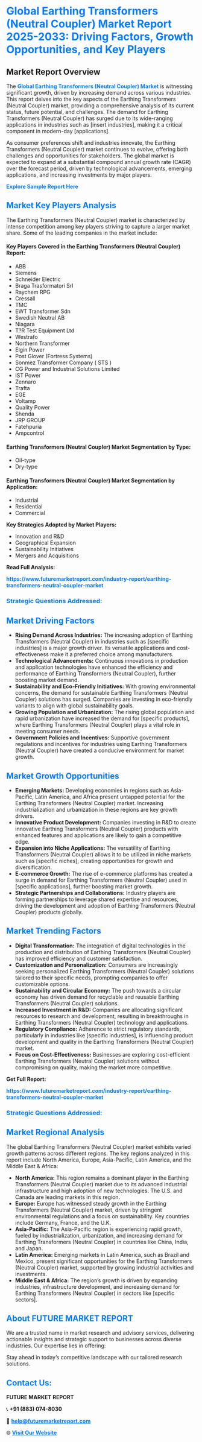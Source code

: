 <h1 style="color: #007BFF;">Global Earthing Transformers (Neutral Coupler) Market Report 2025-2033: Driving Factors, Growth Opportunities, and Key Players</h1>

<section id="overview">
<h2>Market Report Overview</h2>
<p>The <a href="https://www.futuremarketreport.com/industry-report/earthing-transformers-neutral-coupler-market" style="color: #007BFF; text-decoration: none;"><strong>Global Earthing Transformers (Neutral Coupler) Market</strong></a> is witnessing significant growth, driven by increasing demand across various industries. This report delves into the key aspects of the Earthing Transformers (Neutral Coupler) market, providing a comprehensive analysis of its current status, future potential, and challenges. The demand for Earthing Transformers (Neutral Coupler) has surged due to its wide-ranging applications in industries such as [insert industries], making it a critical component in modern-day [applications].</p>
<p>As consumer preferences shift and industries innovate, the Earthing Transformers (Neutral Coupler) market continues to evolve, offering both challenges and opportunities for stakeholders. The global market is expected to expand at a substantial compound annual growth rate (CAGR) over the forecast period, driven by technological advancements, emerging applications, and increasing investments by major players.</p>
</section>

<section id="overview">
<p><a href="https://www.futuremarketreport.com/request-sample/reportId=29109" style="color: #007BFF; text-decoration: none;"><strong>Explore Sample Report Here</strong></a></p>
</section>

<section id="key-players">
<h2 style="color: #007BFF;">Market Key Players Analysis</h2>
<p>The Earthing Transformers (Neutral Coupler) market is characterized by intense competition among key players striving to capture a larger market share. Some of the leading companies in the market include:</p>
<h4>Key Players Covered in the Earthing Transformers (Neutral Coupler) Report:</h4>
<ul><li>ABB</li><li>Siemens</li><li>Schneider Electric</li><li>Braga Trasformatori Srl</li><li>Raychem RPG</li><li>Cressall</li><li>TMC</li><li>EWT Transformer Sdn</li><li>Swedish Neutral AB</li><li>Niagara</li><li>T?R Test Equipment Ltd</li><li>Westrafo</li><li>Northern Transformer</li><li>Elgin Power</li><li>Post Glover (Fortress Systems)</li><li>Sonmez Transformer Company ( STS )</li><li>CG Power and Industrial Solutions Limited</li><li>IST Power</li><li>Zennaro</li><li>Trafta</li><li>EGE</li><li>Voltamp</li><li>Quality Power</li><li>Shenda</li><li>JRP GROUP</li><li>Fatehpuria</li><li>Ampcontrol</li></ul>
<h4>Earthing Transformers (Neutral Coupler) Market Segmentation by Type:</h4>
<ul><li>Oil-type</li><li>Dry-type</li></ul>

<h4>Earthing Transformers (Neutral Coupler) Market Segmentation by Application:</h4>
<ul><li>Industrial</li><li>Residential</li><li>Commercial</li></ul>
<p><strong>Key Strategies Adopted by Market Players:</strong></p>
<ul>
<li>Innovation and R&D</li>
<li>Geographical Expansion</li>
<li>Sustainability Initiatives</li>
<li>Mergers and Acquisitions</li>
</ul>
</section>

<section>
<p><strong>Read Full Analysis: </strong></p><a href="https://www.futuremarketreport.com/industry-report/earthing-transformers-neutral-coupler-market" style="color: #007BFF; text-decoration: none;"><strong>https://www.futuremarketreport.com/industry-report/earthing-transformers-neutral-coupler-market</strong></a>
<h3 style="color: #007BFF;">Strategic Questions Addressed:</h3>
</section>

<section id="driving-factors">
<h2 style="color: #007BFF;">Market Driving Factors</h2>
<ul>
<li><strong>Rising Demand Across Industries:</strong> The increasing adoption of Earthing Transformers (Neutral Coupler) in industries such as [specific industries] is a major growth driver. Its versatile applications and cost-effectiveness make it a preferred choice among manufacturers.</li>
<li><strong>Technological Advancements:</strong> Continuous innovations in production and application technologies have enhanced the efficiency and performance of Earthing Transformers (Neutral Coupler), further boosting market demand.</li>
<li><strong>Sustainability and Eco-Friendly Initiatives:</strong> With growing environmental concerns, the demand for sustainable Earthing Transformers (Neutral Coupler) solutions has surged. Companies are investing in eco-friendly variants to align with global sustainability goals.</li>
<li><strong>Growing Population and Urbanization:</strong> The rising global population and rapid urbanization have increased the demand for [specific products], where Earthing Transformers (Neutral Coupler) plays a vital role in meeting consumer needs.</li>
<li><strong>Government Policies and Incentives:</strong> Supportive government regulations and incentives for industries using Earthing Transformers (Neutral Coupler) have created a conducive environment for market growth.</li>
</ul>
</section>

<section id="growth-opportunities">
<h2 style="color: #007BFF;">Market Growth Opportunities</h2>
<ul>
<li><strong>Emerging Markets:</strong> Developing economies in regions such as Asia-Pacific, Latin America, and Africa present untapped potential for the Earthing Transformers (Neutral Coupler) market. Increasing industrialization and urbanization in these regions are key growth drivers.</li>
<li><strong>Innovative Product Development:</strong> Companies investing in R&D to create innovative Earthing Transformers (Neutral Coupler) products with enhanced features and applications are likely to gain a competitive edge.</li>
<li><strong>Expansion into Niche Applications:</strong> The versatility of Earthing Transformers (Neutral Coupler) allows it to be utilized in niche markets such as [specific niches], creating opportunities for growth and diversification.</li>
<li><strong>E-commerce Growth:</strong> The rise of e-commerce platforms has created a surge in demand for Earthing Transformers (Neutral Coupler) used in [specific applications], further boosting market growth.</li>
<li><strong>Strategic Partnerships and Collaborations:</strong> Industry players are forming partnerships to leverage shared expertise and resources, driving the development and adoption of Earthing Transformers (Neutral Coupler) products globally.</li>
</ul>
</section>

<section id="trending-factors">
<h2 style="color: #007BFF;">Market Trending Factors</h2>
<ul>
<li><strong>Digital Transformation:</strong> The integration of digital technologies in the production and distribution of Earthing Transformers (Neutral Coupler) has improved efficiency and customer satisfaction.</li>
<li><strong>Customization and Personalization:</strong> Consumers are increasingly seeking personalized Earthing Transformers (Neutral Coupler) solutions tailored to their specific needs, prompting companies to offer customizable options.</li>
<li><strong>Sustainability and Circular Economy:</strong> The push towards a circular economy has driven demand for recyclable and reusable Earthing Transformers (Neutral Coupler) solutions.</li>
<li><strong>Increased Investment in R&D:</strong> Companies are allocating significant resources to research and development, resulting in breakthroughs in Earthing Transformers (Neutral Coupler) technology and applications.</li>
<li><strong>Regulatory Compliance:</strong> Adherence to strict regulatory standards, particularly in industries like [specific industries], is influencing product development and quality in the Earthing Transformers (Neutral Coupler) market.</li>
<li><strong>Focus on Cost-Effectiveness:</strong> Businesses are exploring cost-efficient Earthing Transformers (Neutral Coupler) solutions without compromising on quality, making the market more competitive.</li>
</ul>
</section>

<section>
<p><strong>Get Full Report: </strong></p><a href="https://www.futuremarketreport.com/industry-report/earthing-transformers-neutral-coupler-market" style="color: #007BFF; text-decoration: none;"><strong>https://www.futuremarketreport.com/industry-report/earthing-transformers-neutral-coupler-market</strong></a>
<h3 style="color: #007BFF;">Strategic Questions Addressed:</h3>
</section>


<section id="regional-analysis">
<h2 style="color: #007BFF;">Market Regional Analysis</h2>
<p>The global Earthing Transformers (Neutral Coupler) market exhibits varied growth patterns across different regions. The key regions analyzed in this report include North America, Europe, Asia-Pacific, Latin America, and the Middle East & Africa:</p>
<ul>
<li><strong>North America:</strong> This region remains a dominant player in the Earthing Transformers (Neutral Coupler) market due to its advanced industrial infrastructure and high adoption of new technologies. The U.S. and Canada are leading markets in this region.</li>
<li><strong>Europe:</strong> Europe has witnessed steady growth in the Earthing Transformers (Neutral Coupler) market, driven by stringent environmental regulations and a focus on sustainability. Key countries include Germany, France, and the U.K.</li>
<li><strong>Asia-Pacific:</strong> The Asia-Pacific region is experiencing rapid growth, fueled by industrialization, urbanization, and increasing demand for Earthing Transformers (Neutral Coupler) in countries like China, India, and Japan.</li>
<li><strong>Latin America:</strong> Emerging markets in Latin America, such as Brazil and Mexico, present significant opportunities for the Earthing Transformers (Neutral Coupler) market, supported by growing industrial activities and investments.</li>
<li><strong>Middle East & Africa:</strong> The region’s growth is driven by expanding industries, infrastructure development, and increasing demand for Earthing Transformers (Neutral Coupler) in sectors like [specific sectors].</li>
</ul>
</section>

<footer>
<h2 style="color: #007BFF;">About FUTURE MARKET REPORT</h2>
<p>We are a trusted name in market research and advisory services, delivering actionable insights and strategic support to businesses across diverse industries. Our expertise lies in offering:</p>

<p>Stay ahead in today’s competitive landscape with our tailored research solutions.</p>

<h2 style="color: #007BFF;">Contact Us:</h2>
<p><strong>FUTURE MARKET REPORT</strong></p>
<p>📞 <strong>+91 (883) 074-8030</strong></p>
<p>📧 <strong><a href="mailto:help@futuremarketreport.com" style="color: #007BFF;">help@futuremarketreport.com</a></strong></p>
<p>🌐 <strong><a href="https://www.futuremarketreport.com/" style="color: #007BFF;">Visit Our Website</a></strong></p>
</footer>